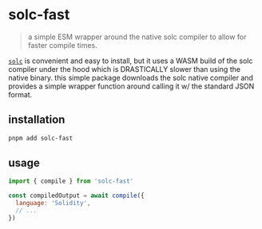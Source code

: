 # solc-fast

> a simple ESM wrapper around the native solc compiler to allow for faster compile times.

[`solc`](https://npmjs.com/package/solc) is convenient and easy to install, but it uses a WASM build of the solc compiler under the hood which is DRASTICALLY slower than using the native binary. this simple package downloads the solc native compiler and provides a simple wrapper function around calling it w/ the standard JSON format.

## installation

```bash
pnpm add solc-fast
```

## usage

```js
import { compile } from 'solc-fast'

const compiledOutput = await compile({
  language: 'Solidity',
  // ...
})
```
